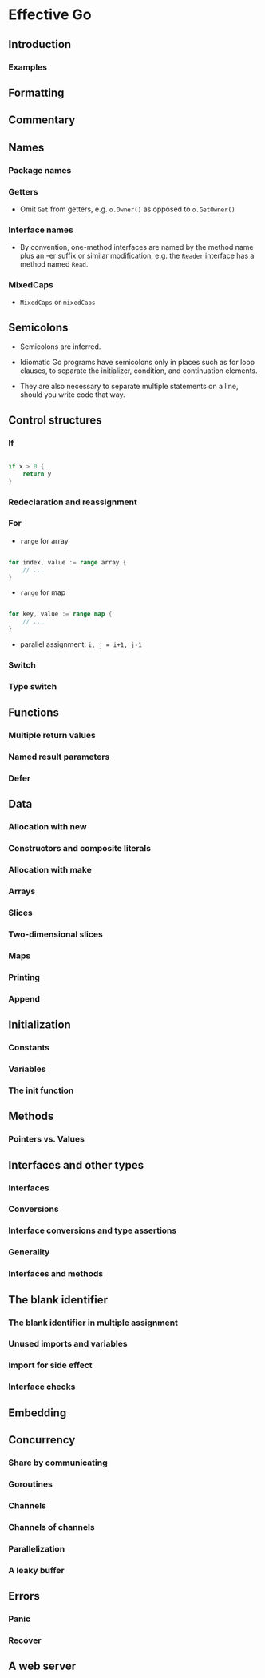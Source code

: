 # Effective Go

## Introduction

### Examples

## Formatting

## Commentary

## Names

### Package names

### Getters

- Omit `Get` from getters, e.g. `o.Owner()` as opposed to `o.GetOwner()`

### Interface names

- By convention, one-method interfaces are named by the method name plus an -er suffix or similar modification, e.g. the `Reader` interface has a method named `Read`.

### MixedCaps

- `MixedCaps` or `mixedCaps`

## Semicolons

- Semicolons are inferred.

- Idiomatic Go programs have semicolons only in places such as for loop clauses, to separate the initializer, condition, and continuation elements.

- They are also necessary to separate multiple statements on a line, should you write code that way.

## Control structures

### If

```go

if x > 0 {
    return y
}

```

### Redeclaration and reassignment

### For

- `range` for array

```go

for index, value := range array {
    // ...
}

```

- `range` for map

```go

for key, value := range map {
    // ...
}
```

- parallel assignment: `i, j = i+1, j-1`

### Switch

### Type switch

## Functions

### Multiple return values

### Named result parameters

### Defer

## Data

### Allocation with new

### Constructors and composite literals

### Allocation with make

### Arrays

### Slices

### Two-dimensional slices

### Maps

### Printing

### Append

## Initialization

### Constants

### Variables

### The init function

## Methods

### Pointers vs. Values

## Interfaces and other types

### Interfaces

### Conversions

### Interface conversions and type assertions

### Generality

### Interfaces and methods

## The blank identifier

### The blank identifier in multiple assignment

### Unused imports and variables

### Import for side effect

### Interface checks

## Embedding

## Concurrency

### Share by communicating

### Goroutines

### Channels

### Channels of channels

### Parallelization

### A leaky buffer

## Errors

### Panic

### Recover

## A web server
